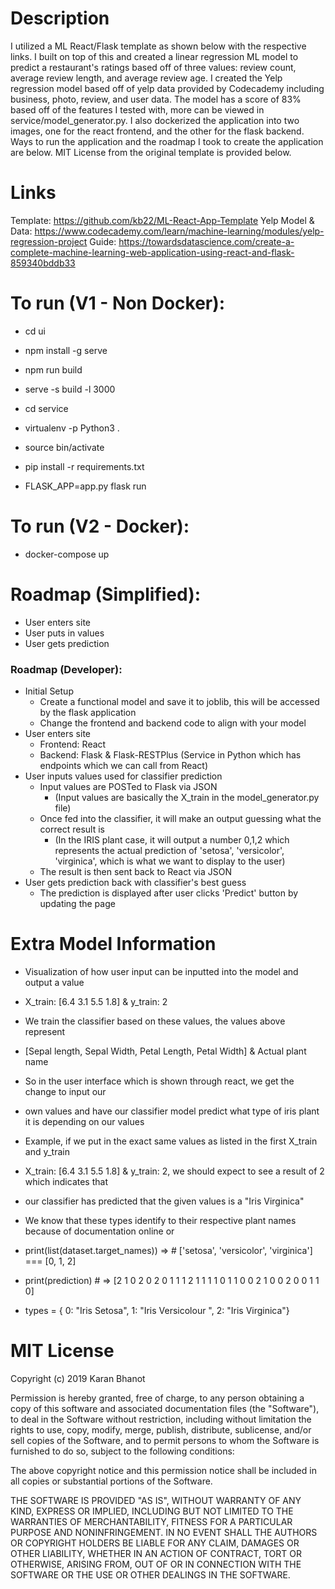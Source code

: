 # Description
I utilized a ML React/Flask template as shown below with the respective links. I built on top of this and created a linear regression ML model to predict a restaurant's ratings based off of three values: review count, average review length, and average review age. I created the Yelp regression model based off of yelp data provided by Codecademy including business, photo, review, and user data. The model has a score of 83% based off of the features I tested with, more can be viewed in service/model_generator.py. I also dockerized the application into two images, one for the react frontend, and the other for the flask backend. Ways to run the application and the roadmap I took to create the application are below. MIT License from the original template is provided below.

# Links
Template: https://github.com/kb22/ML-React-App-Template
Yelp Model & Data: https://www.codecademy.com/learn/machine-learning/modules/yelp-regression-project
Guide: https://towardsdatascience.com/create-a-complete-machine-learning-web-application-using-react-and-flask-859340bddb33


# To run (V1 - Non Docker):
- cd ui
- npm install -g serve
- npm run build
- serve -s build -l 3000

- cd service
- virtualenv -p Python3 .
- source bin/activate
- pip install -r requirements.txt
- FLASK_APP=app.py flask run

# To run (V2 - Docker):
- docker-compose up


# Roadmap (Simplified):
- User enters site
- User puts in values
- User gets prediction


### Roadmap (Developer):
- Initial Setup
    - Create a functional model and save it to joblib, this will be accessed by the flask application
    - Change the frontend and backend code to align with your model
- User enters site
    - Frontend: React
    - Backend: Flask & Flask-RESTPlus (Service in Python which has endpoints which we can call from React)
- User inputs values used for classifier prediction
    - Input values are POSTed to Flask via JSON 
        - (Input values are basically the X_train in the model_generator.py file)
    - Once fed into the classifier, it will make an output guessing what the correct result is
        - (In the IRIS plant case, it will output a number 0,1,2 which represents the actual prediction of 'setosa', 'versicolor', 'virginica', which is what we want to display to the user)
    - The result is then sent back to React via JSON
- User gets prediction back with classifier's best guess 
    - The prediction is displayed after user clicks 'Predict' button by updating the page

# Extra Model Information
- Visualization of how user input can be inputted into the model and output a value
- X_train: [6.4 3.1 5.5 1.8] & y_train: 2
- We train the classifier based on these values, the values above represent 
- [Sepal length, Sepal Width, Petal Length, Petal Width] & Actual plant name
- So in the user interface which is shown through react, we get the change to input our
- own values and have our classifier model predict what type of iris plant it is depending on our values

- Example, if we put in the exact same values as listed in the first X_train and y_train
- X_train: [6.4 3.1 5.5 1.8] & y_train: 2, we should expect to see a result of 2 which indicates that
- our classifier has predicted that the given values is a "Iris Virginica"
- We know that these types identify to their respective plant names because of documentation online or
- print(list(dataset.target_names)) => # ['setosa', 'versicolor', 'virginica'] === [0, 1, 2]

- print(prediction) # => [2 1 0 2 0 2 0 1 1 1 2 1 1 1 1 0 1 1 0 0 2 1 0 0 2 0 0 1 1 0]
- types = { 0: "Iris Setosa", 1: "Iris Versicolour ", 2: "Iris Virginica"}

# MIT License

Copyright (c) 2019 Karan Bhanot

Permission is hereby granted, free of charge, to any person obtaining a copy
of this software and associated documentation files (the "Software"), to deal
in the Software without restriction, including without limitation the rights
to use, copy, modify, merge, publish, distribute, sublicense, and/or sell
copies of the Software, and to permit persons to whom the Software is
furnished to do so, subject to the following conditions:

The above copyright notice and this permission notice shall be included in all
copies or substantial portions of the Software.

THE SOFTWARE IS PROVIDED "AS IS", WITHOUT WARRANTY OF ANY KIND, EXPRESS OR
IMPLIED, INCLUDING BUT NOT LIMITED TO THE WARRANTIES OF MERCHANTABILITY,
FITNESS FOR A PARTICULAR PURPOSE AND NONINFRINGEMENT. IN NO EVENT SHALL THE
AUTHORS OR COPYRIGHT HOLDERS BE LIABLE FOR ANY CLAIM, DAMAGES OR OTHER
LIABILITY, WHETHER IN AN ACTION OF CONTRACT, TORT OR OTHERWISE, ARISING FROM,
OUT OF OR IN CONNECTION WITH THE SOFTWARE OR THE USE OR OTHER DEALINGS IN THE
SOFTWARE.
